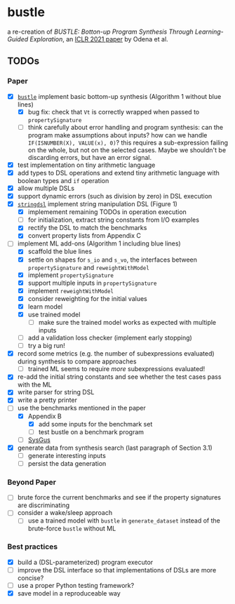 # bustle
a re-creation of _BUSTLE: Botton-up Program Synthesis Through Learning-Guided Exploration_, an [ICLR 2021 paper](https://openreview.net/forum?id=yHeg4PbFHh) by Odena et al.

## TODOs

### Paper

- [x] [`bustle`](bustle.py) implement basic bottom-up synthesis (Algorithm 1 without blue lines)
  - [x] bug fix: check that `Vt` is correctly wrapped when passed to `propertySignature`
  - [ ] think carefully about error handling and program synthesis: can the program make assumptions about inputs? how can we handle `IF(ISNUMBER(X), VALUE(x), 0)`? this requires a sub-expression failing on the whole, but not on the selected cases. Maybe we shouldn't be discarding errors, but have an error signal.
- [x] test implementation on tiny arithmetic language
- [x] add types to DSL operations and extend tiny arithmetic language with boolean types and `if` operation
- [x] allow multiple DSLs
- [x] support dynamic errors (such as division by zero) in DSL execution
- [x] [`stringdsl`](stringdsl.py) implement string manipulation DSL (Figure 1)
  - [x] implemement remaining TODOs in operation execution
  - [ ] for initialization, extract string constants from I/O examples
  - [x] rectify the DSL to match the benchmarks
  - [x] convert property lists from Appendix C
- [ ] implement ML add-ons (Algorithm 1 including blue lines)
  - [x] scaffold the blue lines
  - [x] settle on shapes for `s_io` and `s_vo`, the interfaces between `propertySignature` and `reweightWithModel`
  - [x] implement `propertySignature`
  - [x] support multiple inputs in `propertySignature`
  - [x] implement `reweightWithModel`
  - [x] consider reweighting for the initial values
  - [x] learn model
  - [x] use trained model
    - [ ] make sure the trained model works as expected with multiple inputs
  - [ ] add a validation loss checker (implement early stopping)
  - [ ] try a big run!
- [x] record some metrics (e.g. the number of subexpressions evaluated) during synthesis to compare approaches
    - [ ] trained ML seems to require _more_ subexpressions evaluated!
- [x] re-add the initial string constants and see whether the test cases pass with the ML
- [x] write parser for string DSL
- [x] write a pretty printer
- [ ] use the benchmarks mentioned in the paper
  - [x] Appendix B
    - [x] add some inputs for the benchmark set 
    - [ ] test bustle on a benchmark program
  - [ ] [SysGus](https://github.com/SyGuS-Org/benchmarks)
- [x] generate data from synthesis search (last paragraph of Section 3.1)
  - [ ] generate interesting inputs
  - [ ] persist the data generation

### Beyond Paper
- [ ] brute force the current benchmarks and see if the property signatures are discriminating
- [ ] consider a wake/sleep approach
  - [ ] use a trained model with `bustle` in `generate_dataset` instead of the brute-force `bustle` without ML

### Best practices

- [x] build a (DSL-parameterized) program executor
- [ ] improve the DSL interface so that implementations of DSLs are more concise?
- [ ] use a proper Python testing framework?
- [x] save model in a reproduceable way
